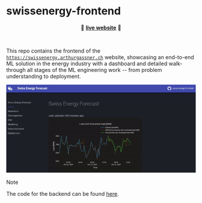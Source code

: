 # swissenergy-frontend

<p align="center">🚀 <a href="https://swissenergy.arthurgassner.ch"><strong>live website</strong></a> 🚀</p>

<br>

This repo contains the frontend of the [`https://swissenergy.arthurgassner.ch`]() website, showcasing an end-to-end ML solution in the energy industry with a dashboard and detailed walk-through all stages of the ML engineering work -- from problem understanding to deployment.

![](img/landing_page.gif)

> [!NOTE]  
> The code for the backend can be found [here](https://github.com/arthurgassner/swissenergy-backend).